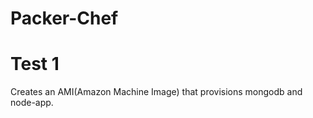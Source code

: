 # Packer-Chef

# Test 1

Creates an AMI(Amazon Machine Image) that provisions mongodb and node-app.
